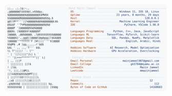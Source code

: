 <picture>
  <source srcset="https://raw.githubusercontent.com/mmazinjameel/mmazinjameel/main/dark_mode.svg?v=1754230178" media="(prefers-color-scheme: dark)">
  <img src="https://raw.githubusercontent.com/mmazinjameel/mmazinjameel/main/light_mode.svg?v=1754230178">
</picture>
